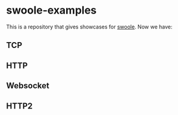 # swoole-examples

This is a repository that gives showcases for [swoole](https://github.com/swoole/swoole-src). Now we have:

## TCP 

## HTTP

## Websocket 

## HTTP2
